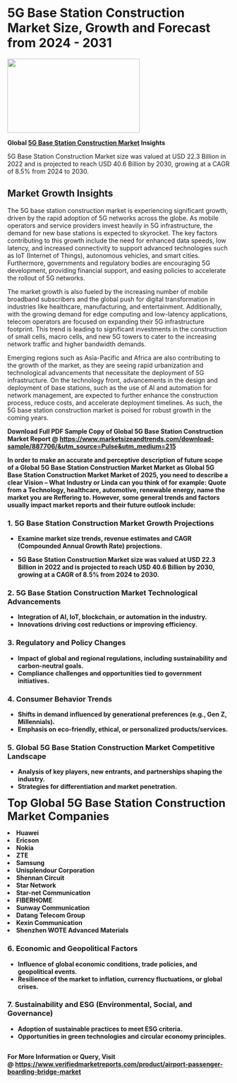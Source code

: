 <H1>5G Base Station Construction Market Size, Growth and Forecast from 2024 - 2031</H1><img class="aligncenter size-medium wp-image-584254" src="https://thirdeyenews.in/wp-content/uploads/2024/09/Global-Market-Research-300x168.jpeg" alt="" width="300" height="168" /><p><strong>Global&nbsp;<a href="https://www.marketsizeandtrends.com/download-sample/887706/&amp;utm_source=Pulse&amp;utm_medium=215">5G Base Station Construction Market</a> Insights</strong></p><p>5G Base Station Construction Market size was valued at USD 22.3 Billion in 2022 and is projected to reach USD 40.6 Billion by 2030, growing at a CAGR of 8.5% from 2024 to 2030.</p><p><h2>Market Growth Insights</h2> <p>The 5G base station construction market is experiencing significant growth, driven by the rapid adoption of 5G networks across the globe. As mobile operators and service providers invest heavily in 5G infrastructure, the demand for new base stations is expected to skyrocket. The key factors contributing to this growth include the need for enhanced data speeds, low latency, and increased connectivity to support advanced technologies such as IoT (Internet of Things), autonomous vehicles, and smart cities. Furthermore, governments and regulatory bodies are encouraging 5G development, providing financial support, and easing policies to accelerate the rollout of 5G networks.</p> <p><strong></strong></p> <p>The market growth is also fueled by the increasing number of mobile broadband subscribers and the global push for digital transformation in industries like healthcare, manufacturing, and entertainment. Additionally, with the growing demand for edge computing and low-latency applications, telecom operators are focused on expanding their 5G infrastructure footprint. This trend is leading to significant investments in the construction of small cells, macro cells, and new 5G towers to cater to the increasing network traffic and higher bandwidth demands.</p> <p>Emerging regions such as Asia-Pacific and Africa are also contributing to the growth of the market, as they are seeing rapid urbanization and technological advancements that necessitate the deployment of 5G infrastructure. On the technology front, advancements in the design and deployment of base stations, such as the use of AI and automation for network management, are expected to further enhance the construction process, reduce costs, and accelerate deployment timelines. As such, the 5G base station construction market is poised for robust growth in the coming years.</p> <p><strong></p><p><span class=""><strong>Download Full PDF Sample Copy of Global 5G Base Station Construction Market Report</strong> @ <a href="https://www.marketsizeandtrends.com/download-sample/887706/&amp;utm_source=Pulse&amp;utm_medium=215" target="_blank">https://www.marketsizeandtrends.com/download-sample/887706/&amp;utm_source=Pulse&amp;utm_medium=215</a></span></p><p>In order to make an accurate and perceptive description of future scope of a Global&nbsp;5G Base Station Construction Market Market as Global&nbsp;5G Base Station Construction Market Market of 2025, you need to describe a clear Vision &ndash; What Industry or Linda can you think of for example: Quote from a Technology, healthcare, automotive, renewable energy, name the market you are Reffering to. However, some general trends and factors usually impact market reports and their future outlook include:</p><h3>1.&nbsp;<strong>5G Base Station Construction Market Growth Projections</strong></h3><ul><li>Examine market size trends, revenue estimates and CAGR (Compounded Annual Growth Rate) projections.</li><li><p>5G Base Station Construction Market size was valued at USD 22.3 Billion in 2022 and is projected to reach USD 40.6 Billion by 2030, growing at a CAGR of 8.5% from 2024 to 2030.</p></li></ul><h3>2.&nbsp;<strong>5G Base Station Construction Market Technological Advancements</strong></h3><ul><li>Integration of AI, IoT, blockchain, or automation in the industry.</li><li>Innovations driving cost reductions or improving efficiency.</li></ul><h3>3.&nbsp;<strong>Regulatory and Policy Changes</strong></h3><ul><li>Impact of global and regional regulations, including sustainability and carbon-neutral goals.</li><li>Compliance challenges and opportunities tied to government initiatives.</li></ul><h3>4.&nbsp;<strong>Consumer Behavior Trends</strong></h3><ul><li>Shifts in demand influenced by generational preferences (e.g., Gen Z, Millennials).</li><li>Emphasis on eco-friendly, ethical, or personalized products/services.</li></ul><h3>5.&nbsp;<strong>Global 5G Base Station Construction Market Competitive Landscape</strong></h3><ul><li>Analysis of key players, new entrants, and partnerships shaping the industry.</li><li>Strategies for differentiation and market penetration.</li></ul><p data-pm-slice="1 1 []"><span style="color: inherit; font-family: inherit; font-size: 25px;">Top Global 5G Base Station Construction Market Companies</span></p><div class="" data-test-id=""><p><li>Huawei</li><li> Ericson</li><li> Nokia</li><li> ZTE</li><li> Samsung</li><li> Unisplendour Corporation</li><li> Shennan Circuit</li><li> Star Network</li><li> Star-net Communication</li><li> FIBERHOME</li><li> Sunway Communication</li><li> Datang Telecom Group</li><li> Kexin Communication</li><li> Shenzhen WOTE Advanced Materials</li></p></div><h3>6.&nbsp;<strong>Economic and Geopolitical Factors</strong></h3><ul><li>Influence of global economic conditions, trade policies, and geopolitical events.</li><li>Resilience of the market to inflation, currency fluctuations, or global crises.</li></ul><h3>7.&nbsp;<strong>Sustainability and ESG (Environmental, Social, and Governance)</strong></h3><ul><li>Adoption of sustainable practices to meet ESG criteria.</li><li>Opportunities in green technologies and circular economy principles.</li></ul><h2><strong style="font-size: 14px;">For More Information or Query, Visit @&nbsp;</strong><a style="background-color: #ffffff; font-size: 14px;" href="https://www.marketsizeandtrends.com/report/5g-base-station-construction-market/" target="_blank">https://www.verifiedmarketreports.com/product/airport-passenger-boarding-bridge-market</a></h2>

